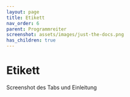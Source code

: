```yaml
---
layout: page
title: Etikett
nav_order: 6
parent: Programmreiter
screenshot: assets/images/just-the-docs.png
has_children: true
---
```


# Etikett

Screenshot des Tabs und Einleitung